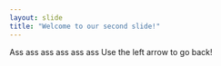 ```yaml
---
layout: slide
title: "Welcome to our second slide!"
---
```

Ass ass ass ass ass ass
Use the left arrow to go back!
